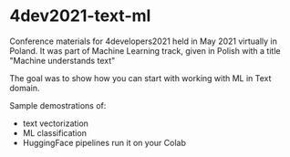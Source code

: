 # 4dev2021-text-ml
Conference materials for 4developers2021 held in May 2021 virtually in Poland.
It was part of Machine Learning track, given in Polish with a title "Machine understands text"

The goal was to show how you can start with working with ML in Text domain.

Sample demostrations of:
- text vectorization
- ML classification
- HuggingFace pipelines
run it on your Colab
